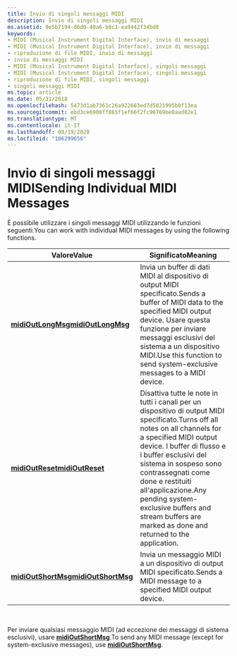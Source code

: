 ```yaml
---
title: Invio di singoli messaggi MIDI
description: Invio di singoli messaggi MIDI
ms.assetid: 9e5b7194-d6d0-40a6-b8c1-ea9442f34bd8
keywords:
- MIDI (Musical Instrument Digital Interface), invio di messaggi
- MIDI (Musical Instrument Digital Interface), invio di messaggi
- riproduzione di file MIDI, invio di messaggi
- invio di messaggi MIDI
- MIDI (Musical Instrument Digital Interface), singoli messaggi
- MIDI (Musical Instrument Digital Interface), singoli messaggi
- riproduzione di file MIDI, singoli messaggi
- singoli messaggi MIDI
ms.topic: article
ms.date: 05/31/2018
ms.openlocfilehash: 5473d1ab7361c26a922683ed7d5021995b0f13ea
ms.sourcegitcommit: ebd3ce6908ff865f1ef66f2fc96769be0aad82e1
ms.translationtype: MT
ms.contentlocale: it-IT
ms.lasthandoff: 08/19/2020
ms.locfileid: "106299656"
---
```

# <a name="sending-individual-midi-messages"></a><span data-ttu-id="32d15-111">Invio di singoli messaggi MIDI</span><span class="sxs-lookup"><span data-stu-id="32d15-111">Sending Individual MIDI Messages</span></span>

<span data-ttu-id="32d15-112">È possibile utilizzare i singoli messaggi MIDI utilizzando le funzioni seguenti.</span><span class="sxs-lookup"><span data-stu-id="32d15-112">You can work with individual MIDI messages by using the following functions.</span></span>



| <span data-ttu-id="32d15-113">Valore</span><span class="sxs-lookup"><span data-stu-id="32d15-113">Value</span></span>                                      | <span data-ttu-id="32d15-114">Significato</span><span class="sxs-lookup"><span data-stu-id="32d15-114">Meaning</span></span>                                                                                                                                                                             |
|--------------------------------------------|-------------------------------------------------------------------------------------------------------------------------------------------------------------------------------------|
| [<span data-ttu-id="32d15-115">**midiOutLongMsg**</span><span class="sxs-lookup"><span data-stu-id="32d15-115">**midiOutLongMsg**</span></span>](/windows/win32/api/mmeapi/nf-mmeapi-midioutlongmsg)   | <span data-ttu-id="32d15-116">Invia un buffer di dati MIDI al dispositivo di output MIDI specificato.</span><span class="sxs-lookup"><span data-stu-id="32d15-116">Sends a buffer of MIDI data to the specified MIDI output device.</span></span> <span data-ttu-id="32d15-117">Usare questa funzione per inviare messaggi esclusivi del sistema a un dispositivo MIDI.</span><span class="sxs-lookup"><span data-stu-id="32d15-117">Use this function to send system-exclusive messages to a MIDI device.</span></span>                                              |
| [<span data-ttu-id="32d15-118">**midiOutReset**</span><span class="sxs-lookup"><span data-stu-id="32d15-118">**midiOutReset**</span></span>](/windows/win32/api/mmeapi/nf-mmeapi-midioutreset)       | <span data-ttu-id="32d15-119">Disattiva tutte le note in tutti i canali per un dispositivo di output MIDI specificato.</span><span class="sxs-lookup"><span data-stu-id="32d15-119">Turns off all notes on all channels for a specified MIDI output device.</span></span> <span data-ttu-id="32d15-120">I buffer di flusso e i buffer esclusivi del sistema in sospeso sono contrassegnati come done e restituiti all'applicazione.</span><span class="sxs-lookup"><span data-stu-id="32d15-120">Any pending system-exclusive buffers and stream buffers are marked as done and returned to the application.</span></span> |
| [<span data-ttu-id="32d15-121">**midiOutShortMsg**</span><span class="sxs-lookup"><span data-stu-id="32d15-121">**midiOutShortMsg**</span></span>](/windows/win32/api/mmeapi/nf-mmeapi-midioutshortmsg) | <span data-ttu-id="32d15-122">Invia un messaggio MIDI a un dispositivo di output MIDI specificato.</span><span class="sxs-lookup"><span data-stu-id="32d15-122">Sends a MIDI message to a specified MIDI output device.</span></span>                                                                                                                             |



 

<span data-ttu-id="32d15-123">Per inviare qualsiasi messaggio MIDI (ad eccezione dei messaggi di sistema esclusivi), usare [**midiOutShortMsg**](/windows/win32/api/mmeapi/nf-mmeapi-midioutshortmsg).</span><span class="sxs-lookup"><span data-stu-id="32d15-123">To send any MIDI message (except for system-exclusive messages), use [**midiOutShortMsg**](/windows/win32/api/mmeapi/nf-mmeapi-midioutshortmsg).</span></span>

 

 